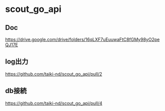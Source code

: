 # scout_go_api

## Doc
https://drive.google.com/drive/folders/16qLXF7uEuuwaFtC8fGMy98yO2peQJ17E
 
## log出力
https://github.com/taiki-nd/scout_go_api/pull/2

## db接続
https://github.com/taiki-nd/scout_go_api/pull/4